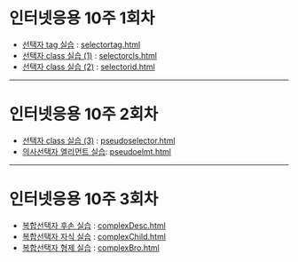 <h1>인터넷응용 10주 1회차</h1>
<ul>
	<li><a href="https://pauseaq.github.io/10/selectortag.html">선택자 tag 실습</a> : <a href="https://github.com/pauseaq/pauseaq.github.io/blob/main/10/selectortag.html">selectortag.html</a></li>
	<li><a href="https://pauseaq.github.io/10/selectorcls.html">선택자 class 실습 (1)</a> : <a href="https://github.com/pauseaq/pauseaq.github.io/blob/main/10/selectorcls.html">selectorcls.html</a></li>
	<li><a href="https://pauseaq.github.io/10/selectorid.html">선택자 class 실습 (2)</a> : <a href="https://github.com/pauseaq/pauseaq.github.io/blob/main/10/selectorid.html">selectorid.html</a></li>
</ul>
<hr>
<h1>인터넷응용 10주 2회차</h1>
<ul>
	<li><a href="https://pauseaq.github.io/10/pseudoselector.html">선택자 class 실습 (3)</a> : <a href="https://github.com/pauseaq/pauseaq.github.io/blob/main/10/pseudoselector.html">pseudoselector.html</a></li>
	<li><a href="https://pauseaq.github.io/10/pseudoelmt.html">의사선택자 엘리먼트 실습</a>: <a href="https://github.com/pauseaq/pauseaq.github.io/blob/main/10/pseudoelmt.html">pseudoelmt.html</a></li>
</ul>

<hr>
<h1>인터넷응용 10주 3회차</h1>
<ul>
	<li><a href="https://pauseaq.github.io/10/complexDesc.html">복합선택자 후손 실습</a> : <a href="https://github.com/pauseaq/pauseaq.github.io/blob/main/10/complexDesc.html">complexDesc.html</a></li>
	<li><a href="https://pauseaq.github.io/10/complexChild.html">복합선택자 자식 실습</a> : <a href="https://github.com/pauseaq/pauseaq.github.io/blob/main/10/complexChild.html">complexChild.html</a></li>
	<li><a href="https://pauseaq.github.io/10/complexBro.html">복합선택자 형제 실습</a> : <a href="https://github.com/pauseaq/pauseaq.github.io/blob/main/10/complexBro.html">complexBro.html</a></li>
</ul>
